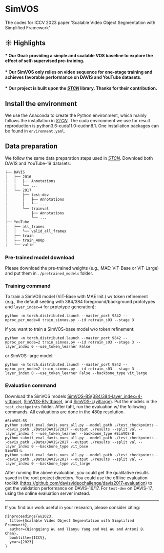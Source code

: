 # SimVOS

The codes for ICCV 2023 paper 'Scalable Video Object Segmentation with Simplified Framework'

## :sunny: Highlights

#### * Our Goal: providing a simple and scalable VOS baseline to explore the effect of self-supervised pre-training.

#### * Our SimVOS only relies on video sequence for one-stage training and achieves favorable performance on DAVIS and YouTube datasets.

#### * Our project is built upon the [_STCN_](https://github.com/hkchengrex/STCN) library. Thanks for their contribution.

## Install the environment
We use the Anaconda to create the Python environment, which mainly follows the installation in [_STCN_](https://github.com/hkchengrex/STCN). The cuda environment we use for result reproduction is python3.6-cuda11.0-cudnn8.1.
One installation packages can be found in `environment.yaml`.


## Data preparation
We follow the same data preparation steps used in [_STCN_](https://github.com/hkchengrex/STCN). Download both DAVIS and YouTube-19 datasets:
```bash
├── DAVIS
│   ├── 2016
│   │   ├── Annotations
│   │   └── ...
│   └── 2017
│       ├── test-dev
│       │   ├── Annotations
│       │   └── ...
│       └── trainval
│           ├── Annotations
│           └── ...
├── YouTube
│   ├── all_frames
│   │   └── valid_all_frames
│   ├── train
│   ├── train_480p
│   └── valid
```

### Pre-trained model download
Please download the pre-trained weights (e.g., MAE: ViT-Base or ViT-Large) and put them in `./pretrained_models` folder.

### Training command
To train a SimVOS model (ViT-Base with MAE Init.) w/ token refinement (e.g., the default seeting with 384/384 foreground/background prototypes and `layer_index=4` for prptotype generation):
```
python -m torch.distributed.launch --master_port 9842 --nproc_per_node=8 train_simvos.py --id retrain_s03 --stage 3
```
If you want to train a SimVOS-base model w/o token refinement:
```
python -m torch.distributed.launch --master_port 9842 --nproc_per_node=2 train_simvos.py --id retrain_s03 --stage 3 --layer_index 0 --use_token_learner False
```
or SimVOS-large model:
```
python -m torch.distributed.launch --master_port 9842 --nproc_per_node=2 train_simvos.py --id retrain_s03 --stage 3 --layer_index 0 --use_token_learner False --backbone_type vit_large
```

### Evaluation command
Download the SimVOS models [SimVOS-BS(384/384-layer_index=4-vitbase)](https://drive.google.com/file/d/1v1FdDc5oFFUOBZ_Oc2yhPxDZpbHpTYsY/view?usp=drive_link), [SimVOS-B(vitbase)](https://drive.google.com/file/d/1v1FdDc5oFFUOBZ_Oc2yhPxDZpbHpTYsY/view?usp=drive_link](https://drive.google.com/file/d/1uSobYg2JQzpR-Lwb81YsUoyjEr1jaTwJ/view?usp=drive_link)), and [SimVOS-L(vitlarge)](https://drive.google.com/file/d/1bh2FyaoRlTdupvCHRiJc9O9vnRhSkcE8/view?usp=drive_link). Put the models in the `test_checkpoints` folder. After taht, run the evaluation w/ the following commands. All evaluations are done in the 480p resolution.
```
#SimVOS-BS
python submit_eval_davis_ours_all.py --model_path ./test_checkpoints --davis_path ./Data/DAVIS/2017 --output ./results --split val --layer_index 4 --use_token_learner --backbone_type #SimVOS-B
python submit_eval_davis_ours_all.py --model_path ./test_checkpoints --davis_path ./Data/DAVIS/2017 --output ./results --split val --layer_index 0 --backbone_type vit_base
SimVOS-L
python submit_eval_davis_ours_all.py --model_path ./test_checkpoints --davis_path ./Data/DAVIS/2017 --output ./results --split val --layer_index 0 --backbone_type vit_large
```

After running the above evaluation, you could get the qualitative results saved in the root project directory. You could use the offline evaluation toolikit (https://github.com/davisvideochallenge/davis2017-evaluation) to get the validation performance on DAVIS-16/17. For `test-dev` on DAVIS-17, using the online evaluation server instead.

------

If you find our work useful in your research, please consider citing:

```
@inproceedings{wu2023,
  title={Scalable Video Object Segmentation with Simplified Framework},
  author={Qiangqiang Wu and Tianyu Yang and Wei Wu and Antoni B. Chan},
  booktitle={ICCV},
  year={2023}
}
```

